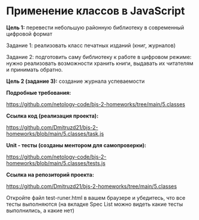 # **Применение классов в JavaScript**

**Цель 1:** перевести небольшую районную библиотеку в современный цифровой формат

Задание 1: реализовать класс печатных изданий (книг, журналов)

Задание 2: подготовить саму библиотеку к работе в цифровом режиме: нужно реализовать возможности хранить книги, выдавать их читателям и принимать обратно.

**Цель 2 (задание 3):** создание журнала успеваемости

**Подробные требования:**

https://github.com/netology-code/bjs-2-homeworks/tree/main/5.classes

**Ссылка код (реализация проекта):**

https://github.com/Dmitruzd21/bjs-2-homeworks/blob/main/5.classes/task.js

**Unit - тесты (созданы ментором для самопроверки):**

https://github.com/netology-code/bjs-2-homeworks/blob/main/5.classes/tests.js

**Ссылка на репозиторий проекта:**

https://github.com/Dmitruzd21/bjs-2-homeworks/tree/main/5.classes

Откройте файл test-runer.html в вашем браузере и убедитесь, что все тесты выполняются (на вкладке Spec List можно видеть какие тесты выполнились, а какие нет)
